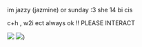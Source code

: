 im jazzy (jazmine) or sunday :3 she 14 bi cis


  c+h , w2i ect always ok !! PLEASE INTERACT

![](https://64.media.tumblr.com/cda98a64ae619ca2976060ee3f7e9271/d3a0faeeb80878b0-40/s75x75_c1/10d1e6ca8bc477568a1c519461c4f0f4b86b203d.gifv) ![](https://64.media.tumblr.com/682c26d2c494ae97e6757717f275aae5/d3a0faeeb80878b0-c6/s75x75_c1/74c4c2a8240f2d960cfa3beaea7de6a978e11cce.gifv))
